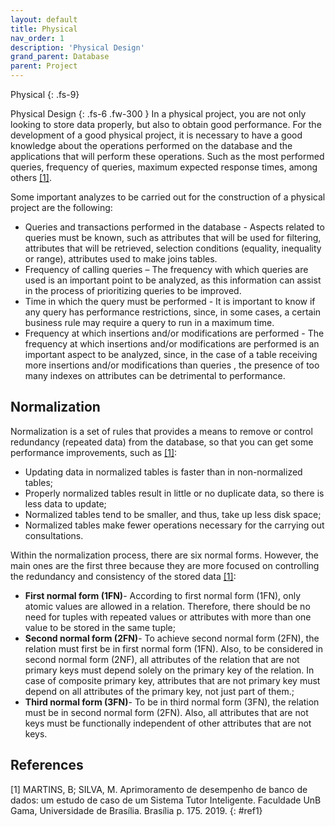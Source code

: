 ```yaml
---
layout: default
title: Physical
nav_order: 1
description: 'Physical Design'
grand_parent: Database
parent: Project
---
```


Physical
{: .fs-9}

Physical Design
{: .fs-6 .fw-300  }
In a physical project, you are not only looking to store data properly, but also to obtain good performance. For the development of a good physical project, it is necessary to have a good knowledge about the operations performed on the database and the applications that will perform these operations. Such as the most performed queries, frequency of queries, maximum expected response times, among others [[1]](#ref1).

Some important analyzes to be carried out for the construction of a physical project are the following:

- Queries and transactions performed in the database - Aspects related to queries must be known, such as attributes that will be used for filtering, attributes that will be retrieved, selection conditions (equality, inequality or range), attributes used to make joins tables.
- Frequency of calling queries – The frequency with which queries are used is an important point to be analyzed, as this information can
assist in the process of prioritizing queries to be improved.
- Time in which the query must be performed - It is important to know if any query has performance restrictions, since, in some cases, a certain
business rule may require a query to run in a maximum time.
- Frequency at which insertions and/or modifications are performed - The frequency at which insertions and/or modifications are performed is an important aspect to be analyzed, since, in the case of a table receiving more insertions and/or modifications than queries , the presence of too many indexes on attributes can be detrimental to performance.

## Normalization

Normalization is a set of rules that provides a means to remove or control redundancy (repeated data) from the database, so that you can
get some performance improvements, such as [[1]](#ref1):

- Updating data in normalized tables is faster than in non-normalized tables;
- Properly normalized tables result in little or no duplicate data, so there is less data to update;
- Normalized tables tend to be smaller, and thus, take up less disk space;
- Normalized tables make fewer operations necessary for the
carrying out consultations.

Within the normalization process, there are six normal forms. However, the main ones are the first three because they are more focused on controlling the redundancy and consistency of the stored data [[1]](#ref1):
- **First normal form (1FN)**- According to first normal form (1FN), only atomic values ​​are allowed in a relation. Therefore, there should be no need for tuples with repeated values ​​or attributes with more than one value to be stored in the same tuple;
- **Second normal form (2FN)**- To achieve second normal form (2FN), the relation must first be in first normal form (1FN). Also, to be considered in second normal form (2NF), all attributes of the relation that are not primary keys must depend solely on the primary key of the relation. In case of composite primary key, attributes that are not primary key must depend on all attributes of the primary key, not just part of them.;
- **Third normal form (3FN)**- To be in third normal form (3FN), the relation must be in second normal form (2FN). Also, all attributes that are not keys must be functionally independent of other attributes that are not keys.

## References

[1]  MARTINS, B; SILVA, M. Aprimoramento de desempenho de banco de dados: um estudo de caso de um Sistema Tutor Inteligente. Faculdade UnB Gama, Universidade de Brasília. Brasília p. 175. 2019.
{: #ref1}